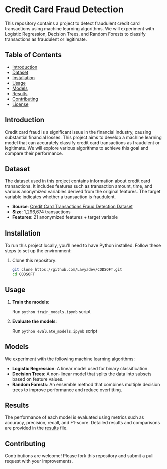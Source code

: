 # Credit Card Fraud Detection

This repository contains a project to detect fraudulent credit card transactions using machine learning algorithms. We will experiment with Logistic Regression, Decision Trees, and Random Forests to classify transactions as fraudulent or legitimate.

## Table of Contents

- [Introduction](#introduction)<br/>
- [Dataset](#dataset)<br/>
- [Installation](#installation)<br/>
- [Usage](#usage)<br/>
- [Models](#models)<br/>
- [Results](#results)<br/>
- [Contributing](#contributing)<br/>
- [License](#license)<br/>

## Introduction

Credit card fraud is a significant issue in the financial industry, causing substantial financial losses. This project aims to develop a machine learning model that can accurately classify credit card transactions as fraudulent or legitimate. We will explore various algorithms to achieve this goal and compare their performance.

## Dataset

The dataset used in this project contains information about credit card transactions. It includes features such as transaction amount, time, and various anonymized variables derived from the original features. The target variable indicates whether a transaction is fraudulent.<br/>
- **Source**: [Credit Card Transactions Fraud Detection Dataset](https://www.kaggle.com/datasets/kartik2112/fraud-detection)<br/>
- **Size**: 1,296,674 transactions<br/>
- **Features**: 21 anonymized features + target variable<br/>

## Installation

To run this project locally, you'll need to have Python installed. Follow these steps to set up the environment:<br/>
1. Clone this repository:
    ```bash
    git clone https://github.com/Lavyadev/CODSOFT.git
    cd CODSOFT
    ```

## Usage

1. **Train the models**:

   Run `python train_models.ipynb` script
    

2. **Evaluate the models**:

   Run `python evaluate_models.ipynb` script
   

## Models

We experiment with the following machine learning algorithms:<br/>
- **Logistic Regression**: A linear model used for binary classification.<br/>
- **Decision Trees**: A non-linear model that splits the data into subsets based on feature values.<br/>
- **Random Forests**: An ensemble method that combines multiple decision trees to improve performance and reduce overfitting.<br/>

## Results

The performance of each model is evaluated using metrics such as accuracy, precision, recall, and F1-score. Detailed results and comparisons are provided in the [results](results.md) file.

## Contributing

Contributions are welcome! Please fork this repository and submit a pull request with your improvements.

